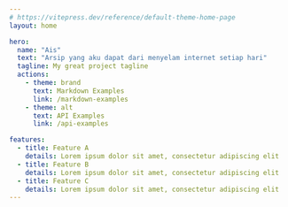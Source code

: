 ```yaml
---
# https://vitepress.dev/reference/default-theme-home-page
layout: home

hero:
  name: "Ais"
  text: "Arsip yang aku dapat dari menyelam internet setiap hari"
  tagline: My great project tagline
  actions:
    - theme: brand
      text: Markdown Examples
      link: /markdown-examples
    - theme: alt
      text: API Examples
      link: /api-examples

features:
  - title: Feature A
    details: Lorem ipsum dolor sit amet, consectetur adipiscing elit
  - title: Feature B
    details: Lorem ipsum dolor sit amet, consectetur adipiscing elit
  - title: Feature C
    details: Lorem ipsum dolor sit amet, consectetur adipiscing elit
---
```


